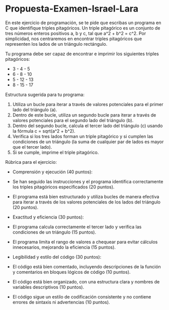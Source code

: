 # Propuesta-Examen-Israel-Lara
En este ejercicio de programación, se te pide que escribas un programa en C que identifique triples pitagóricos. Un triple pitagórico es un conjunto de tres números enteros positivos a, b y c, tal que a^2 + b^2 = c^2. Por simplicidad, nos centraremos en encontrar triples pitagóricos que representen los lados de un triángulo rectángulo.

Tu programa debe ser capaz de encontrar e imprimir los siguientes triples pitagóricos:
- 3 - 4 - 5
- 6 - 8 - 10
- 5 - 12 - 13
- 8 - 15 - 17

Estructura sugerida para tu programa:

1. Utiliza un bucle para iterar a través de valores potenciales para el primer lado del triángulo (a).
2. Dentro de este bucle, utiliza un segundo bucle para iterar a través de valores potenciales para el segundo lado del triángulo (b).
3. Dentro del segundo bucle, calcula el tercer lado del triángulo (c) usando la fórmula c = sqrt(a^2 + b^2).
4. Verifica si los tres lados forman un triple pitagórico y si cumplen las condiciones de un triángulo (la suma de cualquier par de lados es mayor que el tercer lado).
5. Si se cumple, imprime el triple pitagórico.

Rúbrica para el ejercicio:

- Comprensión y ejecución (40 puntos):
 - Se han seguido las instrucciones y el programa identifica correctamente los triples pitagóricos especificados (20 puntos).
 - El programa está bien estructurado y utiliza bucles de manera efectiva para iterar a través de los valores potenciales de los lados del triángulo (20 puntos).

- Exactitud y eficiencia (30 puntos):
 - El programa calcula correctamente el tercer lado y verifica las condiciones de un triángulo (15 puntos).
 - El programa limita el rango de valores a chequear para evitar cálculos innecesarios, mejorando la eficiencia (15 puntos).

- Legibilidad y estilo del código (30 puntos):
 - El código está bien comentado, incluyendo descripciones de la función y comentarios en bloques lógicos de código (10 puntos).
 - El código está bien organizado, con una estructura clara y nombres de variables descriptivos (10 puntos).
 - El código sigue un estilo de codificación consistente y no contiene errores de sintaxis ni advertencias (10 puntos).
